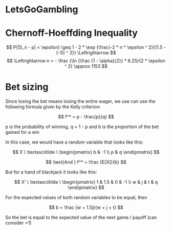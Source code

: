 # LetsGoGambling
# Chernoff-Hoeffding Inequality
$$
P(|S_n - p| < \epsilon) \geq 1 - 2 * \exp {\frac{-2 * n * \epsilon ^ 2}{(1.5 - (-1)) ^ 2}} \Leftrightarrow
$$
$$
\Leftrightarrow n > - \frac {\ln {\frac {1 - \alpha}{2}} * 6.25}{2 * \epsilon ^ 2} \approx 1153
$$
# Bet sizing
Since losing the bet means losing the entire wager, we use can use the following formula given by the Kelly criterion:

$$
f^* = p - \frac{p}{q}
$$

p is the probability of winning, q = 1 - p and b is the proportion of the bet gained for a win

In this case, we would have a random variable that looks like this:

$$
X  \ \textasciitilde \ 
\begin{pmatrix}
b & -1 \\
p & q
\end{pmatrix}
$$

$$
\text{And } f^* = \frac {E[X]}{b}
$$

But for a hand of blackjack it looks like this:

$$
X'  \ \textasciitilde \ 
\begin{pmatrix}
1 & 1.5 & 0 & -1 \\
w & j & t & q
\end{pmatrix}
$$

For the expected values of both random variables to be equal, then

$$
b = \frac {w + 1.5j}{w + j + t}
$$

So the bet is equal to the expected value of the next game / payoff (can consider =1) 


